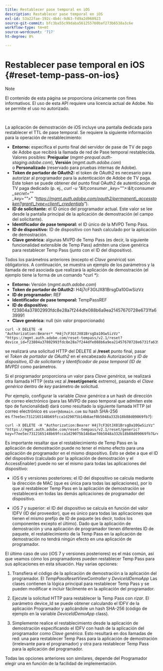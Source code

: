 ```yaml
---
title: Restablecer pase temporal en iOS
description: Restablecer pase temporal en iOS
exl-id: 53a22fae-192c-4b4c-9d63-fd9a2d960923
source-git-commit: bfc3ba55c99daba561255760baf273b6538a3c6e
workflow-type: tm+mt
source-wordcount: '717'
ht-degree: 0%

---
```


# Restablecer pase temporal en iOS {#reset-temp-pass-on-ios}

>[!NOTE]
>
>El contenido de esta página se proporciona únicamente con fines informativos. El uso de esta API requiere una licencia actual de Adobe. No se permite el uso no autorizado.

</br>

La aplicación de demostración de iOS incluye una pantalla dedicada para restablecer el TTL de pase temporal. Se requiere la siguiente información para la operación de restablecimiento:

- **Entorno:** especifica el punto final del servidor de pase de TV de pago de Adobe que recibirá la llamada de red de Pase temporal restablecida. Valores posibles: **Preigualar** (*mgmt-prequal.auth-staging.adobe.com*), **Versión** (*mgmt.auth.adobe.com*) o **Personalizado** (reservado para pruebas internas de Adobe).
- **Token de portador de OAuth2:** el token de OAuth2 es necesario para autorizar al programador para la autenticación de Adobe de TV paga. Este token se puede obtener del punto final OAuth2 de autenticación de TV paga dedicado (p. ej., *curl -u &quot;\&lt;consumer _key=&quot;&quot;>:\&lt;consumer _secret=&quot;&quot; _key=&quot;&quot;>*&quot; *&quot;https://mgmt.auth.adobe.com/oauth2/permanent\_accesstoken?grant\_type=client\_credentials&quot;*).
- **ID de solicitante:** el ID único del programador actual. Este valor se lee desde la pantalla principal de la aplicación de demostración (el campo del solicitante).
- **Identificador de pase temporal:** el ID único de la MVPD Temp Pass.
- **ID de dispositivo:** ID de dispositivo con hash calculado por la aplicación de demostración.
- **Clave genérica:** algunas MVPD de Temp Pass (es decir, la siguiente funcionalidad extensible de Temp Pass) admiten una clave genérica para restablecer Temp Pass (junto con el ID del dispositivo).

Todos los parámetros anteriores (excepto el *Clave genérica*) son obligatorios. A continuación, se muestra un ejemplo de los parámetros y la llamada de red asociada que realizará la aplicación de demostración (el ejemplo tiene la forma de un comando *curl *):

- **Entorno:** Versión (*mgmt.auth.adobe.com*)
- **Token de portador de OAuth2:** H4j7cF3GtJX81BrsgDa10GwSizVz
- **ID de programador:** REF
- **Identificador de pase temporal:** TempPassREF
- **ID de dispositivo:** f23804a37802993fdc8e28a7f244dfe088b6a9ea21457670728e6731fa639991 
- **Clave genérica:** null (sin valor proporcionado)

```curl
curl -X DELETE -H "Authorization:Bearer* *H4j7cF3GtJX81BrsgDa10GwSizVz" "https://mgmt.auth.adobe.com/reset-tempass/v2.1/reset?device_id=f23804a37802993fdc8e28a7f244dfe088b6a9ea21457670728e6731fa639991&requestor_id=REF&mvpd_id=TempPassREF"
```

se realizará una solicitud HTTP del DELETE al **/reset** punto final, pasar el *Token de portador de OAuth2* en el encabezado Autorización y *ID de dispositivo*, *ID de solicitante* y *Identificador de pase temporal (ID de MVPD)* como parámetros.

Si el programador proporciona un valor para *Clave genérica*, se realizará otra llamada HTTP (esta vez al **/reset/generic** extremo), pasando el *Clave genérica* dentro de *key* parámetro de solicitud.

Por ejemplo, configurar la variable *Clave genérica* a un hash de dirección de correo electrónico (para las MVPD de paso temporal que admiten este tipo de funcionalidad) dará como resultado la siguiente llamada HTTP (el correo electrónico es `user@domain.com` su hash SHA-256 es `f7ee5ec7312165148b69fcca1d29075b14b8aef0b5048a332b18b88d09069fb7`):

```curl
curl -X DELETE -H "Authorization:Bearer H4j7cF3GtJX81BrsgDa10GwSizVz"
"https://mgmt.auth.adobe.com/reset-tempass/v2.1/reset/generic?key=f7ee5ec7312165148b69fcca1d29075b14b8aef0b5048a332b18b88d09069fb7&requestor_id=REF&mvpd_id=TempPassREF"
```

Es importante resaltar que el restablecimiento de Temp Pass en la aplicación de demostración puede no tener el mismo efecto para una aplicación de programador en el mismo dispositivo. Esto se debe a que el ID del dispositivo (calculado por la aplicación de demostración y el AccessEnabler) puede no ser el mismo para todas las aplicaciones del dispositivo:

- iOS 6 y versiones posteriores: el ID del dispositivo se calcula mediante la dirección de MAC (que es única para todas las aplicaciones), por lo que al restablecer Temp Pass en la aplicación de demostración se restablecerá en todas las demás aplicaciones de programador del dispositivo.

- iOS 7 y superior: el ID del dispositivo se calcula en función del valor IDFV (ID del proveedor), que es único para todas las aplicaciones que tienen el mismo prefijo de ID de paquete (es decir, todos los componentes excepto el último). Dado que la aplicación de demostración y una aplicación de programador tienen diferentes ID de paquete, el restablecimiento de la Temp Pass en la aplicación de demostración no tendrá ningún efecto en una aplicación de programador.

El último caso de uso (iOS 7 y versiones posteriores) es el más común, así que veamos cómo los programadores pueden restablecer Temp Pass para sus aplicaciones en esta situación. Hay varias opciones:

1. Transfiera el código de la aplicación de demostración a la aplicación del programador. El *TempPassResetViewController* y *DeviceIdDemoApp* Las clases contienen la lógica principal para restablecer Temp Pass y se pueden modificar e incluir fácilmente en la aplicación del programador.

1. Ejecute la solicitud HTTP para restablecer la Temp Pass con *rizar*. El parámetro device\_Id se puede obtener calculando el IDFV de la aplicación Programador y aplicándole un hash SHA-256 (código de ejemplo en la variable *DeviceIdDemoApp* class).

1. Simplemente realice el restablecimiento desde la aplicación de demostración especificando el IDFV con hash de la aplicación del programador como *Clave genérica*. Esto resultará en dos llamadas de red: una para restablecer Temp Pass para la aplicación de demostración (irrelevante para el programador) y otra para restablecer Temp Pass para la aplicación del programador.

Todas las opciones anteriores son similares, depende del Programador elegir una en función de la facilidad de implementación.
